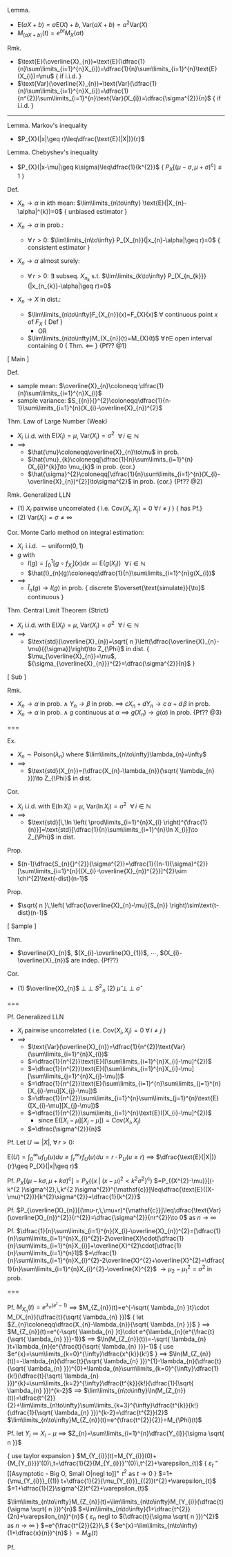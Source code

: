 
Lemma.
- $\text{E}(aX+b)=a\text{E}(X)+b$,  $\text{Var}(aX+b)=a^{2}\text{Var}(X)$
- $M_{(aX+b)}(t)=e^{bt}M_{X}(at)$

Rmk.
- $\text{E}(\overline{X}_{n})=\text{E}(\dfrac{1}{n}\sum\limits_{i=1}^{n}X_{i})=\dfrac{1}{n}\sum\limits_{i=1}^{n}\text{E}(X_{i})=\mu$   { if i.i.d. }
- $\text{Var}(\overline{X}_{n})=\text{Var}(\dfrac{1}{n}\sum\limits_{i=1}^{n}X_{i})=\dfrac{1}{n^{2}}\sum\limits_{i=1}^{n}\text{Var}(X_{i})=\dfrac{\sigma^{2}}{n}$  { if i.i.d. }

---

Lemma. Markov's inequality
- $P_{X}(|x|\geq r)\leq\dfrac{\text{E}(|X|)}{r}$

Lemma. Chebyshev's inequality
- $P_{X}(|x-\mu|\geq k\sigma)\leq\dfrac{1}{k^{2}}$  { $P_{X}[(\mu-\sigma,\,\mu+ \sigma)^{\mathsf{c}}]\leq 1$ }

Def.
- $X_{n}\to\alpha$ in $k$th mean:   $\lim\limits_{n\to\infty} \text{E}(|X_{n}-\alpha|^{k})=0$   { unbiased estimator }
	
- $X_{n}\to\alpha$ in prob.:  
	- $\forall\,r>0$:  $\lim\limits_{n\to\infty} P_{X_{n}}(|x_{n}-\alpha|\geq r)=0$   { consistent estimator }
- $X_{n}\to\alpha$ almost surely:
	- $\forall\,r >0$:  $\exists$ subseq. $X_{n_{k}}$ s.t. $\lim\limits_{k\to\infty} P_{X_{n_{k}}}(|x_{n_{k}}-\alpha|\geq r)=0$
	
- $X_{n}\to X$ in dist.:
	- $\lim\limits_{n\to\infty}F_{X_{n}}(x)=F_{X}(x)$  $\forall$ continuous point $x$ of $F_{X}$  { Def }
		- OR
	- $\lim\limits_{n\to\infty}M_{X_{n}}(t)=M_{X}(t)$  $\forall\,t\in$ open interval containing $0$  { Thm. $\impliedby$ } {Pf?? @1}


\[ Main ]

Def.
- sample mean:      $\overline{X}_{n}\coloneqq \dfrac{1}{n}\sum\limits_{i=1}^{n}X_{i}$   
- sample variance:  $S_{{n}}{}^{2}\coloneqq\dfrac{1}{n-1}\sum\limits_{i=1}^{n}(X_{i}-\overline{X}_{n})^{2}$

Thm. Law of Large Number (Weak)
- $X_{i}$ i.i.d. with  $\text{E}(X_{i})=\mu$, $\text{Var}(X_{i})=\sigma^{2}$ $\,\,\forall\,i \in \mathbb{N}$
- $\implies$ 
	- $\hat{\mu}\coloneqq\overline{X}_{n}\to\mu$ in prob.
	- $\hat{\mu}_{k}\coloneqq[\dfrac{1}{n}\sum\limits_{i=1}^{n}(X_{i})^{k}]\to \mu_{k}$ in prob.  {cor.}
	- $\hat{\sigma}^{2}\coloneqq[\dfrac{1}{n}\sum\limits_{i=1}^{n}(X_{i}-\overline{X}_{n})^{2}]\to\sigma^{2}$ in prob.  {cor.}  {Pf?? @2}

Rmk. Generalized LLN
- (1) $X_{i}$ pairwise uncorrelated  { i.e. $\text{Cov}(X_{i},\,X_{j})=0$  $\forall\,i \neq j$ }  { has Pf.}
- (2) $\text{Var}(X_{i})=\sigma \neq \infty$

Cor. Monte Carlo method on integral estimation: 
- $X_{i}\,$ i.i.d. $\sim\text{uniform}(0,\,1)$
- $g$  with
	- $I(g)={\displaystyle\int}_{0}^{1}[g \circ f_{X_{i}}](x)dx\eqqcolon\text{E}(g(X_{i}))$ $\,\,\forall\,i \in \mathbb{N}$
	- $\hat{I}_{n}(g)\coloneqq\dfrac{1}{n}\sum\limits_{i=1}^{n}g(X_{i})$
- $\implies$ 
	- $\hat{I}_{n}(g)\to I(g)$ in prob.  { discrete $\overset{\text{simulate}}{\to}$ continuous }


Thm. Central Limit Theorem  {Strict}
- $X_{i}$ i.i.d. with  $\text{E}(X_{i})=\mu$, $\text{Var}(X_{i})=\sigma^{2}$ $\,\,\forall\,i \in \mathbb{N}$
- $\implies$ 
	- $\text{std}(\overline{X}_{n})=\sqrt{ n }\left(\dfrac{\overline{X}_{n}-\mu}{{\sigma}}\right)\to Z_{\Phi}$ in dist.   { $\mu_{\overline{X}_{n}}=\mu$, ${\sigma_{\overline{X}_{n}}}^{2}=\dfrac{\sigma^{2}}{n}$ }


\[ Sub ]




Rmk.
- $X_{n}\to\alpha$ in prob.  $\land$  $Y_{n}\to \beta$ in prob. $\implies$ $cX_{n}+dY_{n}\to c\,\alpha+d\,\beta$ in prob.
- $X_{n}\to\alpha$ in prob.  $\land$  $g$ continuous at $\alpha$ $\implies$ $g(X_{n})\to g(\alpha)$ in prob.  {Pf?? @3}

===

Ex.
- $X_{n}\sim\text{Poison}(\lambda_{n})$  where  $\lim\limits_{n\to\infty}\lambda_{n}=\infty$
- $\implies$ 
	- $\text{std}(X_{n})=(\dfrac{X_{n}-\lambda_{n}}{\sqrt{ \lambda_{n} }})\to Z_{\Phi}$ in dist.

Cor.
- $X_{i}$ i.i.d. with  $\text{E}(\ln X_{i})=\mu$, $\text{Var}(\ln X_{i})=\sigma^{2}$ $\,\,\forall\,i \in \mathbb{N}$
- $\implies$ 
	- $\text{std}[\,\ln \left( \prod\limits_{i=1}^{n}X_{i} \right)^{\frac{1}{n}}]=\text{std}[\dfrac{1}{n}\sum\limits_{i=1}^{n}\ln X_{i}]\to Z_{\Phi}$  in dist.

Prop.
- $(n-1)\dfrac{S_{n}{}^{2}}{\sigma^{2}}=\dfrac{1}{(n-1){\sigma}^{2}}[\sum\limits_{i=1}^{n}{(X_{i}-\overline{X}_{n})^{2}}]^{2}\sim \chi^{2}\text{-dist}(n-1)$

Prop.
- $\sqrt{ n }\,\left( \dfrac{\overline{X}_{n}-\mu}{S_{n}} \right)\sim\text{t-dist}(n-1)$



\[ Sample ]

Thm.
- $\overline{X}_{n}$, $(X_{i}-\overline{X}_{1})$, $\cdots$, $(X_{i}-\overline{X}_{n})$  are indep.  {Pf??}

Cor.
- (1) $\overline{X}_{n}$ ${\perp\!\!\!\perp}$ $S^{2}{}_{\!{n}}$  (2) $\hat{\mu}$ ${\perp\!\!\!\perp}$ $\hat{\sigma}$



===

Pf. Generalized LLN
- $X_{i}$ pairwise uncorrelated { i.e. $\text{Cov}(X_{i},\,X_{j})=0$ $\forall\,i\neq j$ }
- $\implies$ 
	- $\text{Var}(\overline{X}_{n})=\dfrac{1}{n^{2}}\text{Var}(\sum\limits_{i=1}^{n}X_{i})$
	- $=\dfrac{1}{n^{2}}\text{E}([\sum\limits_{i=1}^{n}X_{i}-\mu]^{2})$
	- $=\dfrac{1}{n^{2}}\text{E}([\sum\limits_{i=1}^{n}X_{i}-\mu][\sum\limits_{j=1}^{n}X_{j}-\mu])$
	- $=\dfrac{1}{n^{2}}\text{E}(\sum\limits_{i=1}^{n}\sum\limits_{j=1}^{n}[X_{i}-\mu][X_{j}-\mu])$
	- $=\dfrac{1}{n^{2}}\sum\limits_{i=1}^{n}\sum\limits_{j=1}^{n}\text{E}([X_{i}-\mu][X_{j}-\mu])$
	- $=\dfrac{1}{n^{2}}\sum\limits_{i=1}^{n}\text{E}([X_{i}-\mu]^{2})$
		- since  $\text{E}([X_{i}-\mu][X_{j}-\mu])=\text{Cov}(X_{i},\,X_{j})$
	- $=\dfrac{\sigma^{2}}{n}$

Pf.
Let $U\coloneqq|X|$, $\forall\,r>0$:

$\text{E}(U)={\displaystyle\int}_{0}^{\infty}uf_{U}(u)du\geq{\displaystyle\int}_{r}^{\infty}rf_{U}(u)du=r\cdot\text{P}_{U}(u\geq r)$ $\implies$ $\dfrac{\text{E}(|X|)}{r}\geq P_{X}(|x|\geq r)$

Pf.
$P_{X}[(\mu-k\sigma,\,\mu+k \sigma)^{\mathsf{c}}]=P_{X}(\{x \;|\;(x-\mu)^{2}< k^{2 }\sigma^{2}\}^{\mathsf{c}})$
$=P_{(X^{2}-\mu)}[(-k^{2 }\sigma^{2},\,k^{2 }\sigma^{2})^{\mathsf{c}}]\leq\dfrac{\text{E}((X-\mu)^{2})}{k^{2}\sigma^{2}}=\dfrac{1}{k^{2}}$

Pf.
$P_{\overline{X}_{n}}[(\mu-r,\,\mu+r)^{\mathsf{c}}]\leq\dfrac{\text{Var}(\overline{X}_{n})^{2}}{r^{2}}=\dfrac{\sigma^{2}}{nr^{2}}\to 0$  as  $n\to \infty$

Pf.
$\dfrac{1}{n}\sum\limits_{i=1}^{n}(X_{i}-\overline{X}_{n})^{2}=[\dfrac{1}{n}\sum\limits_{i=1}^{n}X_{i}^{2}]-2\overline{X}\cdot[\dfrac{1}{n}\sum\limits_{i=1}^{n}X_{i}]+\overline{X}^{2}\cdot[\dfrac{1}{n}\sum\limits_{i=1}^{n}1]$
$=\dfrac{1}{n}\sum\limits_{i=1}^{n}X_{i}^{2}-2\overline{X}^{2}+\overline{X}^{2}=\dfrac{1}{n}\sum\limits_{i=1}^{n}X_{i}^{2}-\overline{X}^{2}$
$\to \mu_{2}-\mu_{1}{}^{2}=\sigma^{2}$  in prob.

===


Pf.
$M_{X_{n}}(t)=e^{\lambda_{n}(e^{t}-1)}$
$\implies$ $M_{Z_{n}}(t)=e^{-\sqrt{ \lambda_{n} }t}\cdot M_{X_{n}}(\dfrac{t}{\sqrt{ \lambda_{n} }})$  { let $Z_{n}\coloneqq\dfrac{X_{n}-\lambda_{n}}{\sqrt{ \lambda_{n} }}$ }
$\implies$ $M_{Z_{n}}(t)=e^{-\sqrt{ \lambda_{n} }t}\cdot e^{\lambda_{n}(e^{\frac{t}{\sqrt{ \lambda_{n} }}}-1)}$
$\implies$ $\ln(M_{Z_{n}}(t))=-\sqrt{ \lambda_{n} }t+\lambda_{n}(e^{\frac{t}{\sqrt{ \lambda_{n} }}}-1)$  { use $e^{x}=\sum\limits_{k=0}^{\infty}\dfrac{x^{k}}{k!}$ }
$\implies$ $\ln(M_{Z_{n}}(t))=-\lambda_{n}(\dfrac{t}{\sqrt{ \lambda_{n} }})^{1}-\lambda_{n}(\dfrac{t}{\sqrt{ \lambda_{n} }})^{0}+\lambda_{n}\sum\limits_{k=0}^{\infty}\dfrac{1}{k!}(\dfrac{t}{\sqrt{ \lambda_{n} }})^{k}=\sum\limits_{k=2}^{\infty}\dfrac{t^{k}}{k!}(\dfrac{1}{\sqrt{ \lambda_{n} }})^{k-2}$
$\implies$ 
$\lim\limits_{n\to\infty}\ln(M_{Z_{n}}(t))=\dfrac{t^{2}}{2}+\lim\limits_{n\to\infty}\sum\limits_{k=3}^{\infty}\dfrac{t^{k}}{k!}(\dfrac{1}{\sqrt{ \lambda_{n} }})^{k-2}=\dfrac{t^{2}}{2}$
$\lim\limits_{n\to\infty}M_{Z_{n}}(t)=e^{\frac{t^{2}}{2}}=M_{\Phi}(t)$


Pf.
let $Y_{i}\coloneqq X_{i}-\mu$ $\implies$ $Z_{n}=\sum\limits_{i=1}^{n}\dfrac{Y_{i}}{\sigma \sqrt{ n }}$

{ use taylor expansion }
$M_{Y_{i}}(t)=M_{Y_{i}}(0)+{M_{Y_{i}}}'(0)\,t+\dfrac{1}{2}{M_{Y_{i}}}''(0)\,t^{2}+\varepsilon_{t}$  { $\varepsilon_{t}$ "[[Asymptotic - Big O, Small O|negl to]]" $\,t^{2}$ as $t\to0$ }
$=1+{\mu_{Y_{i}}}_{(1)} t+\dfrac{1}{2}{\mu_{Y_{i}}}_{(2)}t^{2}+\varepsilon_{t}$
$=1+\dfrac{1}{2}\sigma^{2}t^{2}+\varepsilon_{t}$

$\lim\limits_{n\to\infty}M_{Z_{n}}(t)=\lim\limits_{n\to\infty}M_{Y_{i}}(\dfrac{t}{\sigma \sqrt{ n }})^{n}$
$=\lim\limits_{n\to\infty}(1+\dfrac{t^{2}}{2n}+\varepsilon_{n})^{n}$  { $\varepsilon_{n}$ negl to $(\dfrac{t}{\sigma \sqrt{ n }})^{2}$ as $n \to \infty$ }
$=e^{\frac{t^{2}}{2}}\,$                { $e^{x}=\lim\limits_{n\to\infty}(1+\dfrac{x}{n})^{n}$ }
$=M_{\Phi}(t)$


Pf.